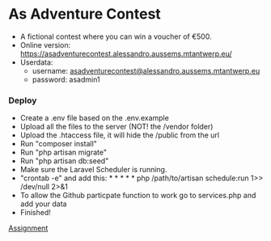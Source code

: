 # As Adventure Contest
- A fictional contest where you can win a voucher of €500.
- Online version: https://asadventurecontest.alessandro.aussems.mtantwerp.eu/
- Userdata:
    - username: asadventurecontest@alessandro.aussems.mtantwerp.eu
    - password: asadmin1
### Deploy
- Create a .env file based on the .env.example
- Upload all the files to the server (NOT! the /vendor folder)
- Upload the .htaccess file, it will hide the /public from the url
- Run "composer install"
- Run "php artisan migrate"
- Run "php artisan db:seed"
- Make sure the Laravel Scheduler is running.
- "crontab -e" and add this: * * * * * php /path/to/artisan schedule:run 1>> /dev/null 2>&amp;1
- To allow the Github particpate function to work go to services.php and add your data
- Finished!

[Assignment](https://github.com/alessandroaussems/DevelopmentExamen/blob/master/opdracht.md)

